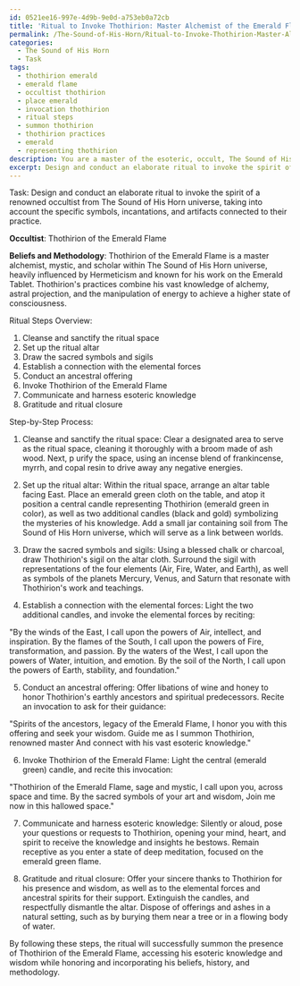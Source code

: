 ```yaml
---
id: 0521ee16-997e-4d9b-9e0d-a753eb0a72cb
title: 'Ritual to Invoke Thothirion: Master Alchemist of the Emerald Flame'
permalink: /The-Sound-of-His-Horn/Ritual-to-Invoke-Thothirion-Master-Alchemist-of-the-Emerald-Flame/
categories:
  - The Sound of His Horn
  - Task
tags:
  - thothirion emerald
  - emerald flame
  - occultist thothirion
  - place emerald
  - invocation thothirion
  - ritual steps
  - summon thothirion
  - thothirion practices
  - emerald
  - representing thothirion
description: You are a master of the esoteric, occult, The Sound of His Horn, you complete tasks to the absolute best of your ability, no matter if you think you were not trained to do the task specifically, you will attempt to do it anyways, since you have performed the tasks you are given with great mastery, accuracy, and deep understanding of what is requested. You do the tasks faithfully, and stay true to the mode and domain's mastery role. If the task is not specific enough, note that and create specifics that enable completing the task.
excerpt: Design and conduct an elaborate ritual to invoke the spirit of a renowned occultist from The Sound of His Horn universe, taking into account the specific symbols, incantations, and artifacts connected to their practice. Ensure that the ritual incorporates unique elements reflecting the occultist's history, beliefs, and methodology, while also detailing the step-by-step process to successfully summon their presence and harness their esoteric knowledge.
---
```

Task: Design and conduct an elaborate ritual to invoke the spirit of a renowned occultist from The Sound of His Horn universe, taking into account the specific symbols, incantations, and artifacts connected to their practice.

**Occultist**: Thothirion of the Emerald Flame

**Beliefs and Methodology**: Thothirion of the Emerald Flame is a master alchemist, mystic, and scholar within The Sound of His Horn universe, heavily influenced by Hermeticism and known for his work on the Emerald Tablet. Thothirion's practices combine his vast knowledge of alchemy, astral projection, and the manipulation of energy to achieve a higher state of consciousness.

Ritual Steps Overview:
1. Cleanse and sanctify the ritual space
2. Set up the ritual altar
3. Draw the sacred symbols and sigils
4. Establish a connection with the elemental forces
5. Conduct an ancestral offering
6. Invoke Thothirion of the Emerald Flame
7. Communicate and harness esoteric knowledge
8. Gratitude and ritual closure

Step-by-Step Process:

1. Cleanse and sanctify the ritual space: Clear a designated area to serve as the ritual space, cleaning it thoroughly with a broom made of ash wood. Next, p urify the space, using an incense blend of frankincense, myrrh, and copal resin to drive away any negative energies.

2. Set up the ritual altar: Within the ritual space, arrange an altar table facing East. Place an emerald green cloth on the table, and atop it position a central candle representing Thothirion (emerald green in color), as well as two additional candles (black and gold) symbolizing the mysteries of his knowledge. Add a small jar containing soil from The Sound of His Horn universe, which will serve as a link between worlds.

3. Draw the sacred symbols and sigils: Using a blessed chalk or charcoal, draw Thothirion's sigil on the altar cloth. Surround the sigil with representations of the four elements (Air, Fire, Water, and Earth), as well as symbols of the planets Mercury, Venus, and Saturn that resonate with Thothirion's work and teachings.

4. Establish a connection with the elemental forces: Light the two additional candles, and invoke the elemental forces by reciting:

"By the winds of the East, I call upon the powers of Air, intellect, and inspiration.
By the flames of the South, I call upon the powers of Fire, transformation, and passion.
By the waters of the West, I call upon the powers of Water, intuition, and emotion.
By the soil of the North, I call upon the powers of Earth, stability, and foundation."

5. Conduct an ancestral offering: Offer libations of wine and honey to honor Thothirion's earthly ancestors and spiritual predecessors. Recite an invocation to ask for their guidance:

"Spirits of the ancestors, legacy of the Emerald Flame,
I honor you with this offering and seek your wisdom.
Guide me as I summon Thothirion, renowned master
And connect with his vast esoteric knowledge."

6. Invoke Thothirion of the Emerald Flame: Light the central (emerald green) candle, and recite this invocation:

"Thothirion of the Emerald Flame, sage and mystic,
I call upon you, across space and time.
By the sacred symbols of your art and wisdom,
Join me now in this hallowed space."

7. Communicate and harness esoteric knowledge: Silently or aloud, pose your questions or requests to Thothirion, opening your mind, heart, and spirit to receive the knowledge and insights he bestows. Remain receptive as you enter a state of deep meditation, focused on the emerald green flame.

8. Gratitude and ritual closure: Offer your sincere thanks to Thothirion for his presence and wisdom, as well as to the elemental forces and ancestral spirits for their support. Extinguish the candles, and respectfully dismantle the altar. Dispose of offerings and ashes in a natural setting, such as by burying them near a tree or in a flowing body of water.

By following these steps, the ritual will successfully summon the presence of Thothirion of the Emerald Flame, accessing his esoteric knowledge and wisdom while honoring and incorporating his beliefs, history, and methodology.
